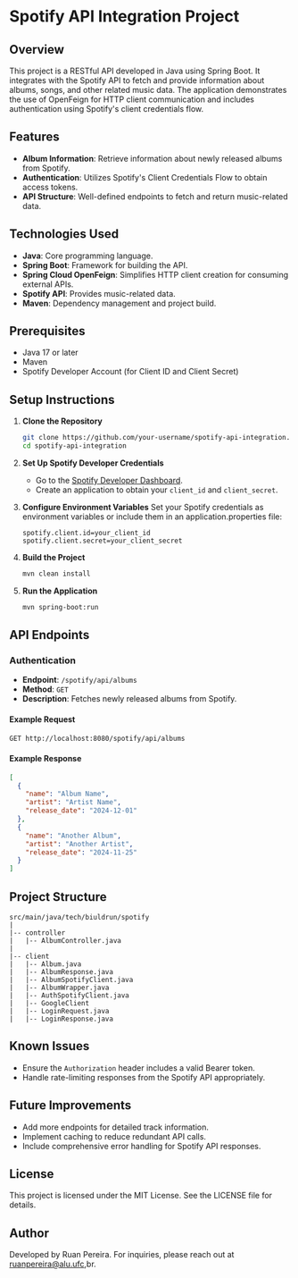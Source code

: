 # Spotify API Integration Project

## Overview

This project is a RESTful API developed in Java using Spring Boot. It integrates with the Spotify API to fetch and provide information about albums, songs, and other related music data. The application demonstrates the use of OpenFeign for HTTP client communication and includes authentication using Spotify's client credentials flow.

## Features

- **Album Information**: Retrieve information about newly released albums from Spotify.
- **Authentication**: Utilizes Spotify's Client Credentials Flow to obtain access tokens.
- **API Structure**: Well-defined endpoints to fetch and return music-related data.

## Technologies Used

- **Java**: Core programming language.
- **Spring Boot**: Framework for building the API.
- **Spring Cloud OpenFeign**: Simplifies HTTP client creation for consuming external APIs.
- **Spotify API**: Provides music-related data.
- **Maven**: Dependency management and project build.

## Prerequisites

- Java 17 or later
- Maven
- Spotify Developer Account (for Client ID and Client Secret)

## Setup Instructions

1. **Clone the Repository**

   ```bash
   git clone https://github.com/your-username/spotify-api-integration.git
   cd spotify-api-integration
   ```

2. **Set Up Spotify Developer Credentials**

   - Go to the [Spotify Developer Dashboard](https://developer.spotify.com/dashboard/).
   - Create an application to obtain your `client_id` and `client_secret`.

3. **Configure Environment Variables**
   Set your Spotify credentials as environment variables or include them in an application.properties file:

   ```properties
   spotify.client.id=your_client_id
   spotify.client.secret=your_client_secret
   ```

4. **Build the Project**

   ```bash
   mvn clean install
   ```

5. **Run the Application**

   ```bash
   mvn spring-boot:run
   ```

## API Endpoints

### Authentication

- **Endpoint**: `/spotify/api/albums`
- **Method**: `GET`
- **Description**: Fetches newly released albums from Spotify.

#### Example Request

```bash
GET http://localhost:8080/spotify/api/albums
```

#### Example Response

```json
[
  {
    "name": "Album Name",
    "artist": "Artist Name",
    "release_date": "2024-12-01"
  },
  {
    "name": "Another Album",
    "artist": "Another Artist",
    "release_date": "2024-11-25"
  }
]
```

## Project Structure

```
src/main/java/tech/biuldrun/spotify
|
|-- controller
|   |-- AlbumController.java      
|
|-- client
|   |-- Album.java    
|   |-- AlbumResponse.java    
|   |-- AlbumSpotifyClient.java         
|   |-- AlbumWrapper.java    
|   |-- AuthSpotifyClient.java   
|   |-- GoogleClient
|   |-- LoginRequest.java       
|   |-- LoginResponse.java       

```

## Known Issues

- Ensure the `Authorization` header includes a valid Bearer token.
- Handle rate-limiting responses from the Spotify API appropriately.

## Future Improvements

- Add more endpoints for detailed track information.
- Implement caching to reduce redundant API calls.
- Include comprehensive error handling for Spotify API responses.

## License

This project is licensed under the MIT License. See the LICENSE file for details.

## Author

Developed by Ruan Pereira. For inquiries, please reach out at ruanpereira@alu.ufc,br.


